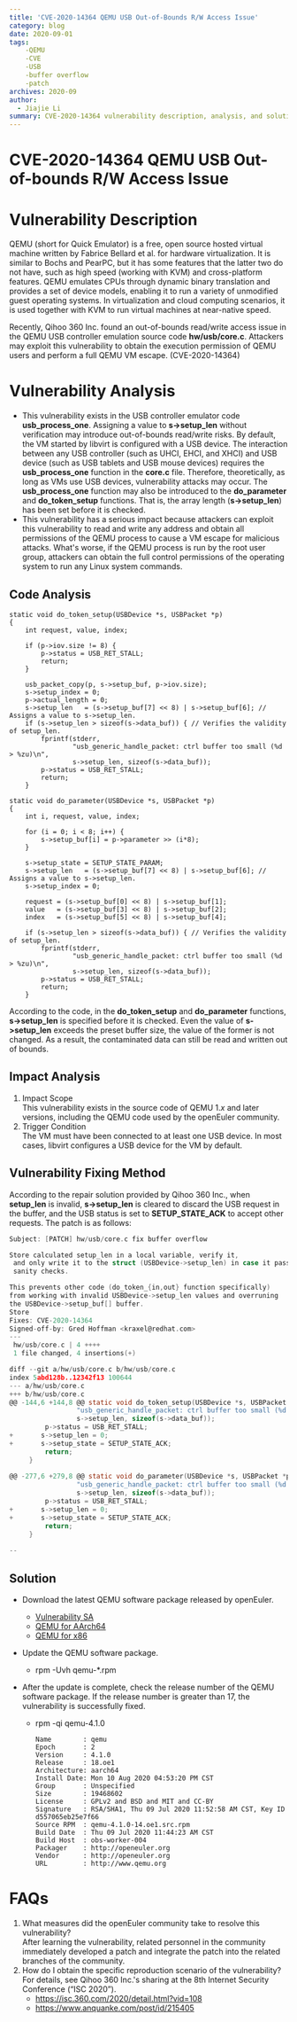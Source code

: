 ```yaml
---
title: 'CVE-2020-14364 QEMU USB Out-of-Bounds R/W Access Issue'
category: blog
date: 2020-09-01
tags:
    -QEMU
    -CVE
    -USB
    -buffer overflow
    -patch
archives: 2020-09
author:
  - Jiajie Li
summary: CVE-2020-14364 vulnerability description, analysis, and solutions 
---
```



# CVE-2020-14364 QEMU USB Out-of-bounds R/W Access Issue

Vulnerability Description
====
QEMU (short for Quick Emulator) is a free, open source hosted virtual machine written by Fabrice Bellard et al. for hardware virtualization. It is similar to Bochs and PearPC, but it has some features that the latter two do not have, such as high speed (working with KVM) and cross-platform features. QEMU emulates CPUs through dynamic binary translation and provides a set of device models, enabling it to run a variety of unmodified guest operating systems. In virtualization and cloud computing scenarios, it is used together with KVM to run virtual machines at near-native speed.  

Recently, Qihoo 360 Inc. found an out-of-bounds read/write access issue in the QEMU USB controller emulation source code **hw/usb/core.c**. Attackers may exploit this vulnerability to obtain the execution permission of QEMU users and perform a full QEMU VM escape. (CVE-2020-14364)


Vulnerability Analysis
====
* This vulnerability exists in the USB controller emulator code **usb_process_one**. Assigning a value to **s->setup_len** without verification may introduce out-of-bounds read/write risks. By default, the VM started by libvirt is configured with a USB device. The interaction between any USB controller (such as UHCI, EHCI, and XHCI) and USB device (such as USB tablets and USB mouse devices) requires the **usb_process_one** function in the **core.c** file. Therefore, theoretically, as long as VMs use USB devices, vulnerability attacks may occur. The **usb_process_one** function may also be introduced to the **do_parameter** and **do_token_setup** functions. That is, the array length (**s->setup_len**) has been set before it is checked.  
* This vulnerability has a serious impact because attackers can exploit this vulnerability to read and write any address and obtain all permissions of the QEMU process to cause a VM escape for malicious attacks. What's worse, if the QEMU process is run by the root user group, attackers can obtain the full control permissions of the operating system to run any Linux system commands.  

Code Analysis
----

```
static void do_token_setup(USBDevice *s, USBPacket *p)                                     
{                                                                               
    int request, value, index;                                                  
                                                                                
    if (p->iov.size != 8) {                                                     
        p->status = USB_RET_STALL;                                              
        return;                                                                 
    }                                                                           
                                                                                
    usb_packet_copy(p, s->setup_buf, p->iov.size);                              
    s->setup_index = 0;                                                         
    p->actual_length = 0;                                                       
    s->setup_len   = (s->setup_buf[7] << 8) | s->setup_buf[6]; // Assigns a value to s->setup_len.    
    if (s->setup_len > sizeof(s->data_buf)) { // Verifies the validity of setup_len.                
        fprintf(stderr,                                                         
                "usb_generic_handle_packet: ctrl buffer too small (%d > %zu)\n",
                s->setup_len, sizeof(s->data_buf));                             
        p->status = USB_RET_STALL;                                              
        return;                                                                 
    }                                                                           
```

```
static void do_parameter(USBDevice *s, USBPacket *p)                            
{                                                                               
    int i, request, value, index;                                               
                                                                                
    for (i = 0; i < 8; i++) {                                                   
        s->setup_buf[i] = p->parameter >> (i*8);                                
    }                                                                           
                                                                                
    s->setup_state = SETUP_STATE_PARAM;                                         
    s->setup_len   = (s->setup_buf[7] << 8) | s->setup_buf[6]; // Assigns a value to s->setup_len.      
    s->setup_index = 0;                                                         
                                                                                
    request = (s->setup_buf[0] << 8) | s->setup_buf[1];                         
    value   = (s->setup_buf[3] << 8) | s->setup_buf[2];                         
    index   = (s->setup_buf[5] << 8) | s->setup_buf[4];                         
                                                                                
    if (s->setup_len > sizeof(s->data_buf)) { // Verifies the validity of setup_len.                
        fprintf(stderr,                                                         
                "usb_generic_handle_packet: ctrl buffer too small (%d > %zu)\n",
                s->setup_len, sizeof(s->data_buf));                             
        p->status = USB_RET_STALL;                                              
        return;                                                                 
    }    
```

According to the code, in the **do_token_setup** and **do_parameter** functions, **s->setup_len** is specified before it is checked. Even the value of **s->setup_len** exceeds the preset buffer size, the value of the former is not changed. As a result, the contaminated data can still be read and written out of bounds.  

Impact Analysis
----
1. Impact Scope  
   This vulnerability exists in the source code of QEMU 1.*x* and later versions, including the QEMU code used by the openEuler community.  
2. Trigger Condition  
   The VM must have been connected to at least one USB device. In most cases, libvirt configures a USB device for the VM by default.  

Vulnerability Fixing Method
----

According to the repair solution provided by Qihoo 360 Inc., when **setup_len** is invalid, **s->setup_len** is cleared to discard the USB request in the buffer, and the USB status is set to **SETUP_STATE_ACK** to accept other requests. The patch is as follows:  

```c
Subject: [PATCH] hw/usb/core.c fix buffer overflow

Store calculated setup_len in a local variable, verify it,
 and only write it to the struct (USBDevice->setup_len) in case it passed the
 sanity checks.

This prevents other code (do_token_{in,out} function specifically)
from working with invalid USBDevice->setup_len values and overruning
the USBDevice->setup_buf[] buffer.
Store
Fixes: CVE-2020-14364
Signed-off-by: Gred Hoffman <kraxel@redhat.com>
---
 hw/usb/core.c | 4 ++++
 1 file changed, 4 insertions(+)

diff --git a/hw/usb/core.c b/hw/usb/core.c
index 5abd128b..12342f13 100644
--- a/hw/usb/core.c
+++ b/hw/usb/core.c
@@ -144,6 +144,8 @@ static void do_token_setup(USBDevice *s, USBPacket *p)
                 "usb_generic_handle_packet: ctrl buffer too small (%d > %zu)\n",
                 s->setup_len, sizeof(s->data_buf));
         p->status = USB_RET_STALL;
+		s->setup_len = 0;
+		s->setup_state = SETUP_STATE_ACK;
         return;
     }
 
@@ -277,6 +279,8 @@ static void do_parameter(USBDevice *s, USBPacket *p)
                 "usb_generic_handle_packet: ctrl buffer too small (%d > %zu)\n",
                 s->setup_len, sizeof(s->data_buf));
         p->status = USB_RET_STALL;
+		s->setup_len = 0;
+		s->setup_state = SETUP_STATE_ACK;
         return;
     }
 
-- 
```




## Solution  

* Download the latest QEMU software package released by openEuler.  
  * [Vulnerability SA](https://cve.openeuler.org/#/infoDetails/openEuler-SA-2020-1061)  
  * [QEMU for AArch64](https://repo.openeuler.org/openEuler-20.03-LTS/update/aarch64/Packages)  
  * [QEMU for x86](https://repo.openeuler.org/openEuler-20.03-LTS/update/x86_64/Packages)  
* Update the QEMU software package.
  
  * rpm -Uvh qemu-*.rpm
* After the update is complete, check the release number of the QEMU software package. If the release number is greater than 17, the vulnerability is successfully fixed.  
  
  * rpm -qi qemu-4.1.0
  
    ```
    Name        : qemu
    Epoch       : 2
    Version     : 4.1.0
    Release     : 18.oe1
    Architecture: aarch64
    Install Date: Mon 10 Aug 2020 04:53:20 PM CST
    Group       : Unspecified
    Size        : 19468602
    License     : GPLv2 and BSD and MIT and CC-BY
    Signature   : RSA/SHA1, Thu 09 Jul 2020 11:52:58 AM CST, Key ID d557065eb25e7f66
    Source RPM  : qemu-4.1.0-14.oe1.src.rpm
    Build Date  : Thu 09 Jul 2020 11:44:23 AM CST
    Build Host  : obs-worker-004
    Packager    : http://openeuler.org
    Vendor      : http://openeuler.org
    URL         : http://www.qemu.org
    ```
  
    

FAQs
====
1. What measures did the openEuler community take to resolve this vulnerability?  
   After learning the vulnerability, related personnel in the community immediately developed a patch and integrate the patch into the related branches of the community.  
2. How do I obtain the specific reproduction scenario of the vulnerability?  
   For details, see Qihoo 360 Inc.'s sharing at the 8th Internet Security Conference (“ISC 2020”).  
   * https://isc.360.com/2020/detail.html?vid=108  
   * https://www.anquanke.com/post/id/215405  
